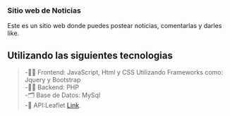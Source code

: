 ### Sitio web de Noticias
Este es un sitio web donde puedes postear noticias, comentarlas y darles like.<br>

## **Utilizando las siguientes tecnologias** <br>

> -👩‍🎨 Frontend: JavaScript, Html y CSS Utilizando Frameworks como: Jquery y Bootstrap <br>
> -👨‍💻 Backend: PHP <br>
> -🗂 Base de Datos: MySql <br>
> -📎 API:Leaflet  [Link](https://leafletjs.com/ ). <br>



